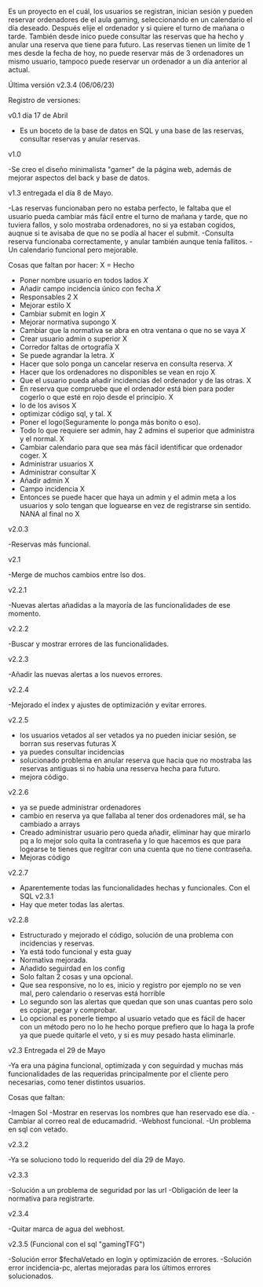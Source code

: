Es un proyecto en el cuál, los usuarios se registran, inician sesión y pueden reservar ordenadores de el aula gaming, seleccionando en un calendario el día deseado.
Después elije el ordenador y si quiere el turno de mañana o tarde.
También desde inico puede consultar las reservas que ha hecho y anular una reserva que tiene para futuro.
Las reservas tienen un límite de 1 mes desde la fecha de hoy, no puede reservar más de 3 ordenadores un mismo usuario, tampoco puede reservar un ordenador a un día
anterior al actual.

Última versión v2.3.4 (06/06/23)

Registro de versiones: 

v0.1 día 17 de Abril

- Es un boceto de la base de datos en SQL y una base de las reservas, consultar reservas y anular reservas.

v1.0

-Se creo el diseño minimalista "gamer" de la página web, además de mejorar aspectos del back y base de datos.

v1.3 entregada el día 8 de Mayo.

-Las reservas funcionaban pero no estaba perfecto, le faltaba que el usuario pueda cambiar más fácil entre el turno de mañana y tarde, que no tuviera fallos, y solo mostraba ordenadores, no si ya estaban cogidos, auqnue si te avisaba de que no se podía al hacer el submit.
-Consulta reserva funcionaba correctamente, y anular también aunque tenía fallitos.
-Un  calendario funcional pero mejorable.

Cosas que faltan por hacer: X = Hecho

- Poner nombre usuario en todos lados *X*
- Añadir campo incidencia único con fecha *X*
- Responsables 2 X
- Mejorar estilo X
- Cambiar submit en login *X* 
- Mejorar normativa supongo X
- Cambiar que la normativa se abra en otra ventana o que no se vaya *X*
- Crear usuario admin o superior X
- Corredor faltas de ortografía X
- Se puede agrandar la letra. *X*
- Hacer que solo ponga un cancelar reserva en consulta reserva. *X*
- Hacer que los ordenadores no disponibles se vean en rojo X
- Que el usuario pueda añadir incidencias del ordenador y de las otras. X
- En reserva que compruebe que el ordenador está bien para poder cogerlo o que esté en rojo desde el principio. X
- lo de los avisos X
- optimizar código sql, y tal. X
- Poner el logo(Seguramente lo ponga más bonito o eso). 
- Todo lo que requiere ser admin, hay 2 admins el superior que administra y el normal. X
- Cambiar calendario para que sea más fácil identificar que ordenador coger. X
- Administrar usuarios X
- Administrar consultar X
- Añadir admin X
- Campo incidencia X
- Entonces se puede hacer que haya un admin y el admin meta a los usuarios y solo tengan que loguearse en vez de registrarse sin sentido. NANA al final no X

v2.0.3

-Reservas más funcional.

v2.1

-Merge de muchos cambios entre lso dos.

v2.2.1

-Nuevas alertas añadidas a la mayoría de las funcionalidades de ese momento.

v2.2.2

-Buscar y mostrar errores de las funcionalidades.

v2.2.3

-Añadir las nuevas alertas a los nuevos errores.

v2.2.4 

-Mejorado el index y ajustes de optimización y evitar errores.

v2.2.5
- los usuarios vetados al ser vetados ya no pueden iniciar sesión, se borran sus reservas futuras X
- ya puedes consultar incidencias
- solucionado problema en anular reserva que hacia que no mostraba las reservas antiguas si no habia una resserva hecha para futuro.
- mejora código.

v2.2.6
- ya se puede administrar ordenadores
- cambio en reserva ya que fallaba al tener dos ordenadores mál, se ha cambiado a arrays
- Creado administrar usuario pero queda añadir, eliminar hay que mirarlo pq a lo mejor solo quita la contraseña y 
lo que hacemos es que para logearse te tienes que regitrar con una cuenta que no tiene contraseña.
- Mejoras código

v2.2.7
- Aparentemente todas las funcionalidades hechas y funcionales. Con el SQL v2.3.1
- Hay que meter todas las alertas.

v2.2.8
- Estructurado y mejorado el código, solución de una problema con incidencias y reservas.
- Ya está todo funcional y esta guay
- Normativa mejorada.
- Añadido seguirdad en los config
- Solo faltan 2 cosas y una opcional.
- Que sea responsive, no lo es, inicio y registro por ejemplo no se ven mal, pero calendario o reservas está horrible
- Lo segundo son las alertas que quedan que son unas cuantas pero solo es copiar, pegar y comprobar.
- Lo opcional es ponerle tiempo al usuario vetado que es fácil de hacer con un método pero no lo he hecho porque prefiero que lo haga la profe ya que puede quitarle el veto, y si es muy pesado hasta eliminarle.

v2.3 Entregada el 29 de Mayo

-Ya era una página funcional, optimizada y con seguirdad y muchas más funcionalidades de las requeridas principalmente por el cliente pero necesarias, como tener distintos usuarios.

Cosas que faltan:

-Imagen Sol
-Mostrar en reservas los nombres que han reservado ese día.
-Cambiar al correo real de educamadrid.
-Webhost funcional.
-Un problema en sql con vetado.

v2.3.2

-Ya se soluciono todo lo requerido del día 29 de Mayo.

v2.3.3

-Solución a un problema de seguridad por las url
-Obligación de leer la normativa para registrarte.

v2.3.4

-Quitar marca de agua del webhost.

v2.3.5 (Funcional con el sql "gamingTFG")

-Solución error $fechaVetado en login y optimización de errores.
-Solución error incidencia-pc, alertas mejoradas para los últimos errores solucionados.
